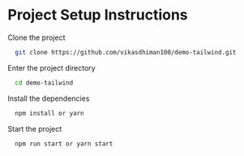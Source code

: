 # Project Setup Instructions

Clone the project

```bash
  git clone https://github.com/vikasdhiman100/demo-tailwind.git
```

Enter the project directory

```bash
  cd demo-tailwind
```

Install the dependencies

```bash
  npm install or yarn
```

Start the project

```bash
  npm run start or yarn start
```
